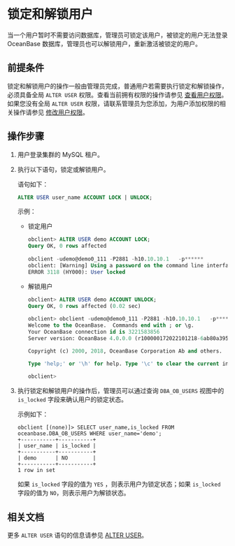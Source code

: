 # 锁定和解锁用户

当一个用户暂时不需要访问数据库，管理员可锁定该用户，被锁定的用户无法登录 OceanBase 数据库，管理员也可以解锁用户，重新激活被锁定的用户。

## 前提条件

锁定和解锁用户的操作一般由管理员完成，普通用户若需要执行锁定和解锁操作，必须具备全局 `ALTER USER` 权限。查看当前拥有权限的操作请参见 [查看用户权限](4.view-user-permissions-of-mysql-mode.md)。如果您没有全局 `ALTER USER` 权限，请联系管理员为您添加，为用户添加权限的相关操作请参见 [修改用户权限](5.modify-user-permissions-of-mysql-mode.md)。

## 操作步骤

1. 用户登录集群的 MySQL 租户。

2. 执行以下语句，锁定或解锁用户。

   语句如下：

   ```sql
   ALTER USER user_name ACCOUNT LOCK | UNLOCK;
   ```

   示例：

   * 锁定用户

     ```sql
     obclient> ALTER USER demo ACCOUNT LOCK;
     Query OK, 0 rows affected
    
     obclient -udemo@demo0_111 -P2881 -h10.10.10.1   -p******
     obclient: [Warning] Using a password on the command line interface can be insecure.
     ERROR 3118 (HY000): User locked
     ```

   * 解锁用户

     ```sql
     obclient> ALTER USER demo ACCOUNT UNLOCK;
     Query OK, 0 rows affected (0.02 sec)
    
     obclient> obclient -udemo@demo0_111 -P2881 -h10.10.10.1   -p******
     Welcome to the OceanBase.  Commands end with ; or \g.
     Your OceanBase connection id is 3221583856
     Server version: OceanBase 4.0.0.0 (r100000172022101218-6ab80a3950710941946c004d805fcfded7a4aa2c) (Built Oct 12 2022 18:43:39)

     Copyright (c) 2000, 2018, OceanBase Corporation Ab and others.

     Type 'help;' or '\h' for help. Type '\c' to clear the current input statement.
    
     obclient>
     ```

3. 执行锁定和解锁用户的操作后，管理员可以通过查询 `DBA_OB_USERS` 视图中的 `is_locked` 字段来确认用户的锁定状态。

   示例如下：

   ```shell
   obclient [(none)]> SELECT user_name,is_locked FROM oceanbase.DBA_OB_USERS WHERE user_name='demo';
   +-----------+-----------+
   | user_name | is_locked |
   +-----------+-----------+
   | demo      | NO        |
   +-----------+-----------+
   1 row in set
   ```

   如果 `is_locked` 字段的值为 `YES` ，则表示用户为锁定状态；如果 `is_locked` 字段的值为 `NO`，则表示用户为解锁状态。

## 相关文档

更多 `ALTER USER` 语句的信息请参见 [ALTER USER](../../../../../7.reference/5.sql-reference/1.sql-syntax/2.common-tenant-of-mysql-mode/6.sql-statement-of-mysql-mode/18.alter-user-of-mysql-mode.md)。
